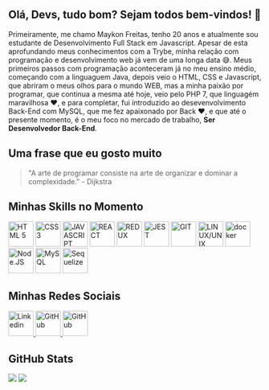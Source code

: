 ## Olá, Devs, tudo bom? Sejam todos bem-vindos!  👋

Primeiramente, me chamo Maykon Freitas, tenho 20 anos e atualmente sou estudante de Desenvolvimento Full Stack em Javascript. Apesar de esta aprofundando meus conhecimentos com a Trybe, minha relação com programação e desenvolvimento web já vem de uma longa data 😅. Meus primeiros passos com programação aconteceram já no meu ensino médio, começando com a linguaguem Java, depois veio o HTML, CSS e Javascript, que abriram o meus olhos para o mundo WEB, mas a minha paixão por programar, que continua a mesma até hoje, veio pelo PHP 7, que linguagém maravilhosa ❤️, e para completar, fui introduzido ao desevenvolvimento Back-End com MySQL, que me fez apaixonado por Back ❤️, e que até o presente momento, é o meu foco no mercado de trabalho, **Ser Desenvolvedor Back-End**.

## Uma frase que eu gosto muito
> "A arte de programar consiste na arte de organizar e dominar a complexidade." - Dijkstra

## Minhas Skills no Momento
<div>
<img  src="https://camo.githubusercontent.com/89a4f052af35af3ae91139b0da6496483e00d4fb645589fc4d26cf95b42f8454/68747470733a2f2f63646e2e6a7364656c6976722e6e65742f67682f64657669636f6e732f64657669636f6e2f69636f6e732f68746d6c352f68746d6c352d706c61696e2d776f72646d61726b2e737667" height="50" alt="HTML 5">
<img src="https://camo.githubusercontent.com/b3ce9472d369cacc72c37b7be98298b051836c138eada89587178fbd41939043/68747470733a2f2f63646e2e6a7364656c6976722e6e65742f67682f64657669636f6e732f64657669636f6e2f69636f6e732f637373332f637373332d706c61696e2d776f72646d61726b2e737667" height="50" alt="CSS 3">
<img src="https://camo.githubusercontent.com/442c452cb73752bb1914ce03fce2017056d651a2099696b8594ddf5ccc74825e/68747470733a2f2f63646e2e6a7364656c6976722e6e65742f67682f64657669636f6e732f64657669636f6e2f69636f6e732f6a6176617363726970742f6a6176617363726970742d6f726967696e616c2e737667" height="50" alt="JAVASCRIPT">
<img src="https://camo.githubusercontent.com/e84431cfbd9f7c44b1c20da1dde8ad407cbc31174844a428074d1e3b43faab8b/68747470733a2f2f63646e2e6a7364656c6976722e6e65742f67682f64657669636f6e732f64657669636f6e2f69636f6e732f72656163742f72656163742d6f726967696e616c2d776f72646d61726b2e737667" height="50" alt="REACT">
<img src="https://camo.githubusercontent.com/2b6b50702c658cdfcf440cef1eb88c7e0e5a16ce0eb6ab8bc933da7697c12213/68747470733a2f2f63646e2e6a7364656c6976722e6e65742f67682f64657669636f6e732f64657669636f6e2f69636f6e732f72656475782f72656475782d6f726967696e616c2e737667" height="50" alt="REDUX">
<img src="https://camo.githubusercontent.com/fd37a0ed465d6e14411705324a0d21739377f54ab6d0ae146c68fca8777e16c7/68747470733a2f2f63646e2e6a7364656c6976722e6e65742f67682f64657669636f6e732f64657669636f6e2f69636f6e732f6a6573742f6a6573742d706c61696e2e737667" height="50" alt="JEST">
<img src="https://camo.githubusercontent.com/dc9e7e657b4cd5ba7d819d1a9ce61434bd0ddbb94287d7476b186bd783b62279/68747470733a2f2f63646e2e6a7364656c6976722e6e65742f67682f64657669636f6e732f64657669636f6e2f69636f6e732f6769742f6769742d6f726967696e616c2e737667" height="50" alt="GIT">
<img src="https://camo.githubusercontent.com/5827f82f2c2d9c5bad33de64e073659d1a57032b31009b8127189be6876916d4/68747470733a2f2f63646e2e6a7364656c6976722e6e65742f67682f64657669636f6e732f64657669636f6e2f69636f6e732f6c696e75782f6c696e75782d6f726967696e616c2e737667" height="50" alt="LINUX/UNIX">
<img src=https://www.docker.com/wp-content/uploads/2022/03/Moby-logo.png height="50" alt="docker">
<img src=https://seeklogo.com/images/N/nodejs-logo-FBE122E377-seeklogo.com.png height="50" alt="Node.JS">
<img src=https://bobcares.com/wp-content/uploads/2022/06/mysql.png height="50" alt="MySQL">
<img src=https://seeklogo.com/images/S/sequelize-logo-9A5075DB9F-seeklogo.com.png height="50" alt="Sequelize">
</div>

## Minhas Redes Sociais

<div>
  <a href="https://www.linkedin.com/in/maykon-freitas-534b4222a/">
    <img src="https://upload.wikimedia.org/wikipedia/commons/thumb/f/f8/LinkedIn_icon_circle.svg/2048px-LinkedIn_icon_circle.svg.png" height="50" alt="Linkedin">
  </a>
  <a href="https://github.com/MaykonFreitas17">
    <img src="https://cdn4.iconfinder.com/data/icons/iconsimple-logotypes/512/github-512.png" height="50" alt="GitHub">
  </a>
  <a href="https://www.instagram.com/maykon_freitas17/">
    <img src="https://upload.wikimedia.org/wikipedia/commons/thumb/a/a5/Instagram_icon.png/2048px-Instagram_icon.png" height="50" alt="GitHub">
  </a>
</div>

## GitHub Stats
<div>
  <img src="https://github-readme-stats.vercel.app/api?username=MaykonFreitas17">
  <img src="https://github-readme-stats.vercel.app/api/top-langs/?username=MaykonFreitas17"
</div>

<!--
**MaykonFreitas17/MaykonFreitas17** is a ✨ _special_ ✨ repository because its `README.md` (this file) appears on your GitHub profile.

Here are some ideas to get you started:

- 🔭 I’m currently working on ...
- 🌱 I’m currently learning ...
- 👯 I’m looking to collaborate on ...
- 🤔 I’m looking for help with ...
- 💬 Ask me about ...
- 📫 How to reach me: ...
- 😄 Pronouns: ...
- ⚡ Fun fact: ...
-->
